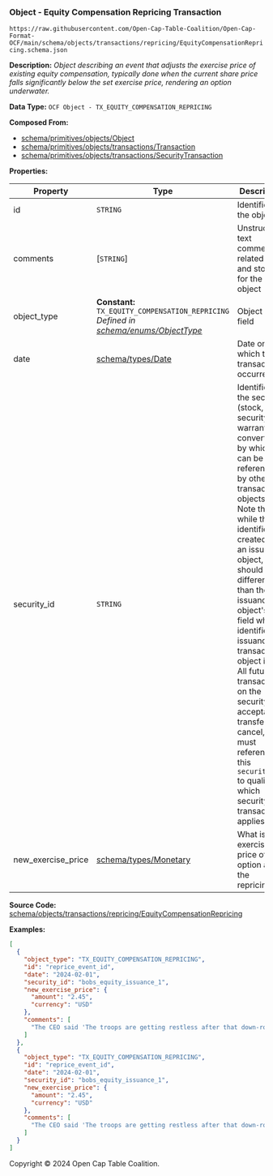 ### Object - Equity Compensation Repricing Transaction

`https://raw.githubusercontent.com/Open-Cap-Table-Coalition/Open-Cap-Format-OCF/main/schema/objects/transactions/repricing/EquityCompensationRepricing.schema.json`

**Description:** _Object describing an event that adjusts the exercise price of existing equity compensation, typically done when the current share price falls significantly below the set exercise price, rendering an option underwater._

**Data Type:** `OCF Object - TX_EQUITY_COMPENSATION_REPRICING`

**Composed From:**

- [schema/primitives/objects/Object](../../../primitives/objects/Object.md)
- [schema/primitives/objects/transactions/Transaction](../../../primitives/objects/transactions/Transaction.md)
- [schema/primitives/objects/transactions/SecurityTransaction](../../../primitives/objects/transactions/SecurityTransaction.md)

**Properties:**

| Property           | Type                                                                                                                      | Description                                                                                                                                                                                                                                                                                                                                                                                                                                                                                                 | Required   |
| ------------------ | ------------------------------------------------------------------------------------------------------------------------- | ----------------------------------------------------------------------------------------------------------------------------------------------------------------------------------------------------------------------------------------------------------------------------------------------------------------------------------------------------------------------------------------------------------------------------------------------------------------------------------------------------------- | ---------- |
| id                 | `STRING`                                                                                                                  | Identifier for the object                                                                                                                                                                                                                                                                                                                                                                                                                                                                                   | `REQUIRED` |
| comments           | [`STRING`]                                                                                                                | Unstructured text comments related to and stored for the object                                                                                                                                                                                                                                                                                                                                                                                                                                             | -          |
| object_type        | **Constant:** `TX_EQUITY_COMPENSATION_REPRICING`</br>_Defined in [schema/enums/ObjectType](../../../enums/ObjectType.md)_ | Object type field                                                                                                                                                                                                                                                                                                                                                                                                                                                                                           | `REQUIRED` |
| date               | [schema/types/Date](../../../types/Date.md)                                                                               | Date on which the transaction occurred                                                                                                                                                                                                                                                                                                                                                                                                                                                                      | `REQUIRED` |
| security_id        | `STRING`                                                                                                                  | Identifier for the security (stock, plan security, warrant, or convertible) by which it can be referenced by other transaction objects. Note that while this identifier is created with an issuance object, it should be different than the issuance object's `id` field which identifies the issuance transaction object itself. All future transactions on the security (e.g. acceptance, transfer, cancel, etc.) must reference this `security_id` to qualify which security the transaction applies to. | `REQUIRED` |
| new_exercise_price | [schema/types/Monetary](../../../types/Monetary.md)                                                                       | What is the exercise price of the option after the repricing?                                                                                                                                                                                                                                                                                                                                                                                                                                               | `REQUIRED` |

**Source Code:** [schema/objects/transactions/repricing/EquityCompensationRepricing](../../../../../../schema/objects/transactions/repricing/EquityCompensationRepricing.schema.json)

**Examples:**

```json
[
  {
    "object_type": "TX_EQUITY_COMPENSATION_REPRICING",
    "id": "reprice_event_id",
    "date": "2024-02-01",
    "security_id": "bobs_equity_issuance_1",
    "new_exercise_price": {
      "amount": "2.45",
      "currency": "USD"
    },
    "comments": [
      "The CEO said 'The troops are getting restless after that down-round. Incetivize those employees!'"
    ]
  },
  {
    "object_type": "TX_EQUITY_COMPENSATION_REPRICING",
    "id": "reprice_event_id",
    "date": "2024-02-01",
    "security_id": "bobs_equity_issuance_1",
    "new_exercise_price": {
      "amount": "2.45",
      "currency": "USD"
    },
    "comments": [
      "The CEO said 'The troops are getting restless after that down-round. Incetivize those employees!'"
    ]
  }
]
```

Copyright © 2024 Open Cap Table Coalition.
